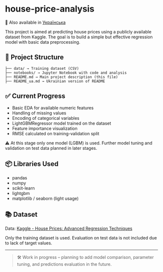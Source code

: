 # house-price-analysis
🔗 Also available in [Українська](README_ua.md)

This project is aimed at predicting house prices using a publicly available dataset from Kaggle. The goal is to build a simple but effective regression model with basic data preprocessing.

## 📁 Project Structure

```
├── data/ → Training dataset (CSV)
├── notebooks/ → Jupyter Notebook with code and analysis
├── README.md → Main project description (this file)
├── README_ua.md → Ukrainian version of README
```

## ✅ Current Progress

- Basic EDA for available numeric features
- Handling of missing values
- Encoding of categorical variables
- LightGBMRegressor model trained on the dataset
- Feature importance visualization
- RMSE calculated on training-validation split

⚠️ At this stage only one model (LGBM) is used. Further model tuning and validation on test data planned in later stages.

## 📦 Libraries Used

- pandas
- numpy
- scikit-learn
- lightgbm
- matplotlib / seaborn (light usage)

## 📚 Dataset

Data: [Kaggle - House Prices: Advanced Regression Techniques](https://www.kaggle.com/competitions/house-prices-advanced-regression-techniques)

Only the training dataset is used. Evaluation on test data is not included due to lack of target values.

---

> 🛠️ Work in progress – planning to add model comparison, parameter tuning, and predictions evaluation in the future.
```
